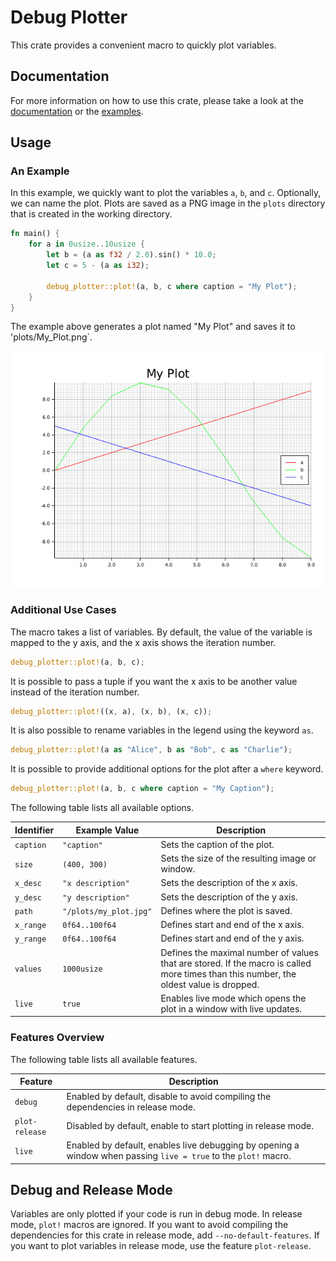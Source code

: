 # Debug Plotter

This crate provides a convenient macro to quickly plot variables.

## Documentation

For more information on how to use this crate, please take a look at the [documentation](https://docs.rs/debug_plotter/0.2.0/debug_plotter/) or the [examples](https://github.com/fabianboesiger/debug-plotter/tree/main/examples).

## Usage
### An Example

In this example, we quickly want to plot the variables `a`, `b`, and `c`.
Optionally, we can name the plot. Plots are saved as a PNG image in the
`plots` directory that is created in the working directory.

```rust
fn main() {
    for a in 0usize..10usize {
        let b = (a as f32 / 2.0).sin() * 10.0;
        let c = 5 - (a as i32);

        debug_plotter::plot!(a, b, c where caption = "My Plot");
    }
}
```

The example above generates a plot named "My Plot" and
saves it to 'plots/My_Plot.png`.

![Basic PLot](plots/My_Plot.png)

### Additional Use Cases

The macro takes a list of variables. By default, the value of the variable
is mapped to the y axis, and the x axis shows the iteration number.

```rust
debug_plotter::plot!(a, b, c);
```

It is possible to pass a tuple if you want the x axis to be another value
instead of the iteration number.

```rust
debug_plotter::plot!((x, a), (x, b), (x, c));
```

It is also possible to rename variables in the legend using the keyword `as`.

```rust
debug_plotter::plot!(a as "Alice", b as "Bob", c as "Charlie");
```

It is possible to provide additional options for the plot
after a `where` keyword.

```rust
debug_plotter::plot!(a, b, c where caption = "My Caption");
```

The following table lists all available options.

|Identifier|Example Value|Description|
|---|---|---|
|`caption`|`"caption"`|Sets the caption of the plot.|
|`size`|`(400, 300)`|Sets the size of the resulting image or window.|
|`x_desc`|`"x description"`|Sets the description of the x axis.|
|`y_desc`|`"y description"`|Sets the description of the y axis.|
|`path`|`"/plots/my_plot.jpg"`|Defines where the plot is saved.|
|`x_range`|`0f64..100f64`|Defines start and end of the x axis.|
|`y_range`|`0f64..100f64`|Defines start and end of the y axis.|
|`values`|`1000usize`|Defines the maximal number of values that are stored. If the macro is called more times than this number, the oldest value is dropped.|
|`live`|`true`|Enables live mode which opens the plot in a window with live updates.|

### Features Overview

The following table lists all available features.

|Feature|Description|
|---|---|
|`debug`|Enabled by default, disable to avoid compiling the dependencies in release mode.|
|`plot-release`|Disabled by default, enable to start plotting in release mode.|
|`live`|Enabled by default, enables live debugging by opening a window when passing `live = true` to the `plot!` macro.|

## Debug and Release Mode

Variables are only plotted if your code is run in debug mode.
In release mode, `plot!` macros are ignored.
If you want to avoid compiling the dependencies for this crate in release mode, add `--no-default-features`.
If you want to plot variables in release mode, use the feature `plot-release`.